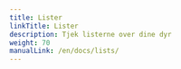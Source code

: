 ```yaml
---
title: Lister
linkTitle: Lister
description: Tjek listerne over dine dyr
weight: 70
manualLink: /en/docs/lists/
---
```

<script>
  window.location.href = "/en/docs/lists/";
</script>
